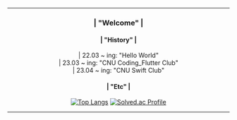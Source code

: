 <div align = center>  
              
---   
   
### | "Welcome" |             
           
#### | "History" |  
<div> | 22.03 ~ ing: "Hello World" </div>
<div> | 23.03 ~ ing: "CNU Coding_Flutter Club" </div>
<div> | 23.04 ~ ing: "CNU Swift Club" </div> 
      
#### | "Etc" | 
[![Top Langs](https://github-readme-stats.vercel.app/api/top-langs/?username=momomomoon&layout=compact)](https://github.com/anuraghazra/github-readme-stats) [![Solved.ac Profile](http://mazassumnida.wtf/api/v2/generate_badge?boj=ansdj1908)](https://solved.ac/ansdj1908/)
 
     
---
</div>
 
    
  
 
